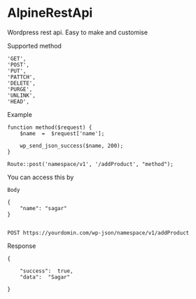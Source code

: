 
# AlpineRestApi

Wordpress rest api. Easy to make and customise

Supported method

    'GET',
    'POST',
    'PUT',
    'PATTCH',
    'DELETE',
    'PURGE',
    'UNLINK',
    'HEAD',

Example

    function method($request) {
	    $name  =  $request['name'];
		
		wp_send_json_success($name, 200);
    }

    Route::post('namespace/v1', '/addProduct', "method");

You can access this by 

	Body
	
    {
	    "name": "sagar"
    }
    
    
    POST https://yourdomin.com/wp-json/namespace/v1/addProduct
Response

    {
    
	    "success":  true,
	    "data":  "Sagar"
    
    }
